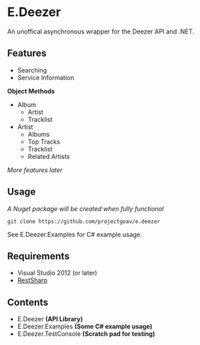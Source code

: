 # E.Deezer
An unoffical asynchronous wrapper for the Deezer API and .NET.

## Features
- Searching
- Service Information

**Object Methods**
- Album
	- Artist
	- Tracklist
- Artist
	- Albums
	- Top Tracks
	- Tracklist
	- Related Artists
	

*More features later*

## Usage
*A Nuget package will be created when fully functional*

```
git clone https://github.com/projectgoav/e.deezer
```

See E.Deezer.Examples for C# example usage.

## Requirements
- Visual Studio 2012 (or later)
- [RestSharp](http://restsharp.org/)

## Contents
- E.Deezer **(API Library)**
- E.Deezer.Examples **(Some C# example usage)**
- E.Deezer.TestConsole **(Scratch pad for testing)**
